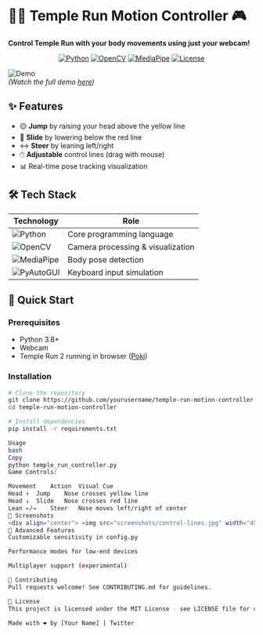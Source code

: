 # 🏃‍♂️ Temple Run Motion Controller 🎮  
**Control Temple Run with your body movements using just your webcam!**  

<div align="center">

[![Python](https://img.shields.io/badge/Python-3.8%2B-blue?logo=python)](https://python.org)
[![OpenCV](https://img.shields.io/badge/OpenCV-4.5+-green?logo=opencv)](https://opencv.org)
[![MediaPipe](https://img.shields.io/badge/MediaPipe-0.8.9-orange)](https://mediapipe.dev)
[![License](https://img.shields.io/badge/License-MIT-red)](LICENSE)

</div>

![Demo](demo.gif)  
*(Watch the full demo [here](https://youtu.be/your-demo))*

## ✨ Features
- 🟡 **Jump** by raising your head above the yellow line  
- 🔴 **Slide** by lowering below the red line  
- ↔️ **Steer** by leaning left/right  
- 🖱️ **Adjustable** control lines (drag with mouse)  
- 📊 Real-time pose tracking visualization  

## 🛠️ Tech Stack
| Technology | Role |
|------------|------|
| ![Python](https://img.shields.io/badge/-Python-3776AB?logo=python&logoColor=white) | Core programming language |
| ![OpenCV](https://img.shields.io/badge/-OpenCV-5C3EE8?logo=opencv&logoColor=white) | Camera processing & visualization |
| ![MediaPipe](https://img.shields.io/badge/-MediaPipe-4285F4) | Body pose detection |
| ![PyAutoGUI](https://img.shields.io/badge/-PyAutoGUI-306998) | Keyboard input simulation |

## 🚀 Quick Start

### Prerequisites
- Python 3.8+
- Webcam
- Temple Run 2 running in browser ([Poki](https://poki.com/en/g/temple-run-2))

### Installation
```bash
# Clone the repository
git clone https://github.com/yourusername/temple-run-motion-controller.git
cd temple-run-motion-controller

# Install dependencies
pip install -r requirements.txt

Usage
bash
Copy
python temple_run_controller.py
Game Controls:

Movement	Action	Visual Cue
Head ↑	Jump	Nose crosses yellow line
Head ↓	Slide	Nose crosses red line
Lean ←/→	Steer	Nose moves left/right of center
📸 Screenshots
<div align="center"> <img src="screenshots/control-lines.jpg" width="45%" alt="Control Lines"> <img src="screenshots/jump-detection.jpg" width="45%" alt="Jump Detection"> </div>
🌟 Advanced Features
Customizable sensitivity in config.py

Performance modes for low-end devices

Multiplayer support (experimental)

🤝 Contributing
Pull requests welcome! See CONTRIBUTING.md for guidelines.

📜 License
This project is licensed under the MIT License - see LICENSE file for details.

Made with ❤️ by [Your Name] | Twitter
